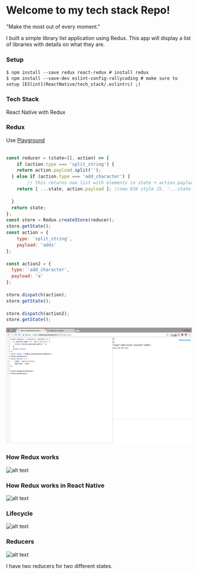 # Welcome to my tech stack Repo!
"Make the most out of every moment."

I built a simple library list application using Redux.
This app will display a list of libraries with details on what they are.

### Setup
```
$ npm install --save redux react-redux # install redux
$ npm install --save-dev eslint-config-rallycoding # make sure to setup [ESlint](ReactNative/tech_stack/.eslintrc) ;)

```

### Tech Stack
React Native with Redux
### Redux
Use [Playground](https://stephengrider.github.io/JSPlaygrounds/)

```js

const reducer = (state=[], action) => {
	if (action.type === 'split_string') {
  	return action.payload.split('');
  } else if (action.type === 'add_character') {
		// this returns new list with elements in state + action.payload
    return [ ...state, action.payload ]; //new ES6 style JS. '...state' means all the elements in state.

  }
  return state;
};
const store = Redux.createStore(reducer);
store.getState();
const action = {
  	type: 'split_string',
  	payload: 'adds'
};

const action2 = {
  type: 'add_character',
  payload: 'a'
};

store.dispatch(action);
store.getState();

store.dispatch(action2);
store.getState();

```
![alt text](demo/redux_in_pratice.png "redux demo")


### How Redux works
![alt text](demo/redux.png "redux demo")

### How Redux works in React Native
![alt text](demo/redux-react-native.png "redux react-native demo")

### Lifecycle
![alt text](demo/redux_lifecycle.png "redux react-native lifecycle")

### Reducers
![alt text](demo/reducers.png "reducers")

I have two reducers for two different states.
